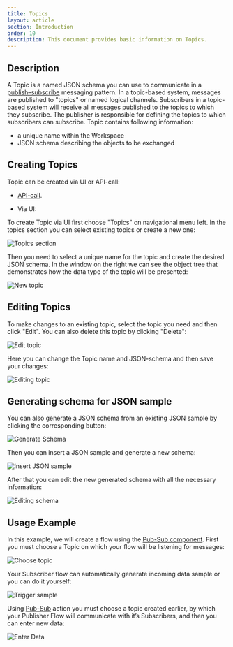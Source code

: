 ```yaml
---
title: Topics
layout: article
section: Introduction
order: 10
description: This document provides basic information on Topics.
---
```


## Description

A Topic is a named JSON schema you can use to communicate in a [publish–subscribe](https://en.wikipedia.org/wiki/Publish-subscribe_pattern) messaging pattern. In a topic-based system, messages are published to "topics" or named logical channels. Subscribers in a topic-based system will receive all messages published to the topics to which they subscribe. The publisher is responsible for defining the topics to which subscribers can subscribe. Topic contains following information:

* a unique name within the Workspace
* JSON schema describing the objects to be exchanged

## Creating Topics

Topic can be created via UI or API-call:

  * [API-call](https://api.elastic.io/docs/v2/#pub/sub-topics).

  * Via UI:

  To create Topic via UI first choose "Topics" on navigational menu left. In the topics section you can select existing topics or create a new one:

  ![Topics section](/assets/img/getting-started/topics/topics-section.png)

  Then you need to select a unique name for the topic and create the desired JSON schema. In the window on the right we can see the object tree that demonstrates how the data type of the topic will be presented:

  ![New topic](/assets/img/getting-started/topics/new-topic.png)

## Editing Topics

To make changes to an existing topic, select the topic you need and then click "Edit". You can also delete this topic by clicking "Delete":

  ![Edit topic](/assets/img/getting-started/topics/edit-topic.png)

Here you can change the Topic name and JSON-schema and then save your changes:

  ![Editing topic](/assets/img/getting-started/topics/editing-topic.png)

## Generating schema for JSON sample

You can also generate a JSON schema from an existing JSON sample by clicking the corresponding button:

  ![Generate Schema](/assets/img/getting-started/topics/generate-schema.png)

Then you can insert a JSON sample and generate a new schema:

  ![Insert JSON sample](/assets/img/getting-started/topics/insert-sample.png)

After that you can edit the new generated schema with all the necessary information:

  ![Editing schema](/assets/img/getting-started/topics/editing-schema.png)

## Usage Example

In this example, we will create a flow using the [Pub-Sub component](/components/pub-sub/index). First you must choose a Topic on which your flow will be listening for messages:

  ![Choose topic](/assets/img/getting-started/topics/choose-topic.png)

Your Subscriber flow can automatically generate incoming data sample or you can do it yourself:

  ![Trigger sample](/assets/img/getting-started/topics/trigger-sample.png)

Using [Pub-Sub](/components/pub-sub/index) action you must choose a topic created earlier, by which your Publisher Flow will communicate with it’s Subscribers, and then you can enter new data:

  ![Enter Data](/assets/img/getting-started/topics/enter-data.png)
